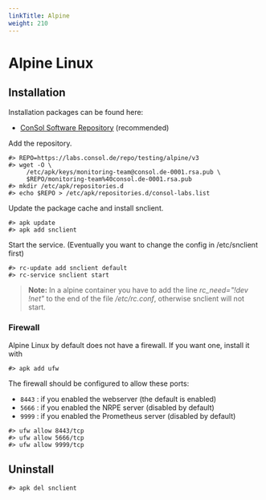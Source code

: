 ```yaml
---
linkTitle: Alpine
weight: 210
---
```


# Alpine Linux

## Installation

Installation packages can be found here:

- [ConSol Software Repository](https://labs.consol.de/repo/testing/) (recommended)

Add the repository.

    #> REPO=https://labs.consol.de/repo/testing/alpine/v3
    #> wget -O \
         /etc/apk/keys/monitoring-team@consol.de-0001.rsa.pub \
         $REPO/monitoring-team%40consol.de-0001.rsa.pub
    #> mkdir /etc/apk/repositories.d
    #> echo $REPO > /etc/apk/repositories.d/consol-labs.list

Update the package cache and install snclient.

    #> apk update
    #> apk add snclient

Start the service. (Eventually you want to change the config in /etc/snclient first)

    #> rc-update add snclient default
    #> rc-service snclient start

> **Note:** In a alpine container you have to add the line *rc_need="!dev !net"* to the end of the file */etc/rc.conf*, otherwise snclient will not start.



### Firewall

Alpine Linux by default does not have a firewall. If you want one, install it with

    #> apk add ufw

The firewall should be configured to allow these ports:

- `8443` : if you enabled the webserver (the default is enabled)
- `5666` : if you enabled the NRPE server (disabled by default)
- `9999` : if you enabled the Prometheus server (disabled by default)
   
```
#> ufw allow 8443/tcp
#> ufw allow 5666/tcp
#> ufw allow 9999/tcp
```

## Uninstall

    #> apk del snclient
